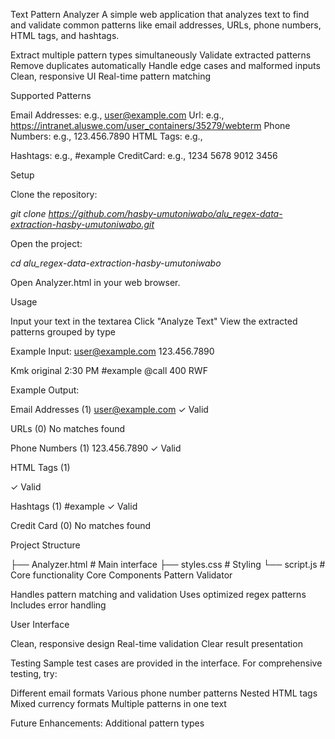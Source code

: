 Text Pattern Analyzer
A simple web application that analyzes text to find and validate common patterns like email addresses, URLs, phone numbers, HTML tags, and hashtags.

Extract multiple pattern types simultaneously
Validate extracted patterns
Remove duplicates automatically
Handle edge cases and malformed inputs
Clean, responsive UI
Real-time pattern matching

Supported Patterns

Email Addresses: e.g., user@example.com
Url: e.g., https://intranet.aluswe.com/user_containers/35279/webterm
Phone Numbers: e.g., 123.456.7890
HTML Tags: e.g., <p>
Hashtags: e.g., #example
CreditCard: e.g., 1234 5678 9012 3456

Setup

Clone the repository:

 _git clone https://github.com/hasby-umutoniwabo/alu_regex-data-extraction-hasby-umutoniwabo.git_

Open the project:

 _cd alu_regex-data-extraction-hasby-umutoniwabo_

Open Analyzer.html in your web browser.

Usage

Input your text in the textarea
Click "Analyze Text"
View the extracted patterns grouped by type

Example Input:
user@example.com 123.456.7890 <p> Kmk original 2:30 PM #example @call 400 RWF

Example Output:

Email Addresses (1)
user@example.com ✓ Valid

URLs (0)
No matches found

Phone Numbers (1)
123.456.7890 ✓ Valid

HTML Tags (1)
<p> ✓ Valid

Hashtags (1)
#example ✓ Valid

Credit Card (0)
No matches found

Project Structure

├── Analyzer.html      # Main interface
├── styles.css         # Styling
└── script.js          # Core functionality
Core Components
Pattern Validator

Handles pattern matching and validation
Uses optimized regex patterns
Includes error handling

User Interface

Clean, responsive design
Real-time validation
Clear result presentation

Testing
Sample test cases are provided in the interface. For comprehensive testing, try:

Different email formats
Various phone number patterns
Nested HTML tags
Mixed currency formats
Multiple patterns in one text

Future Enhancements: Additional pattern types
